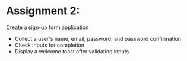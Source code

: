 # Assignment 2: 
Create a sign-up form application
* Collect a user's name, email, password, and password confirmation
* Check inputs for completion
* Display a welcome toast after validating inputs
